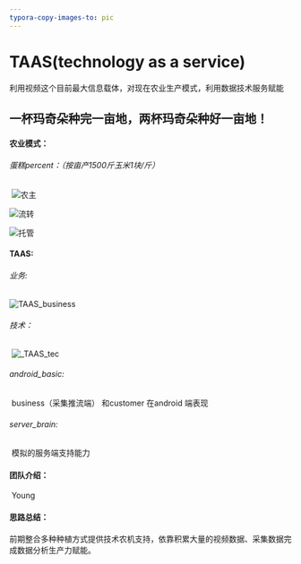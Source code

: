```yaml
---
typora-copy-images-to: pic
---
```


# TAAS(technology as a service)

利用视频这个目前最大信息载体，对现在农业生产模式，利用数据技术服务赋能

## 一杯玛奇朵种完一亩地，两杯玛奇朵种好一亩地！



#### 农业模式：

###### 			蛋糕percent：（按亩产1500斤玉米1块/斤）

​			![农主](H:\exampleproject\aaaa_big_program\agora_challenge\RTE-Innovation-Challenge-2020\SDKChallengeProject\TAAS\pic\农主.png)

![流转](H:\exampleproject\aaaa_big_program\agora_challenge\RTE-Innovation-Challenge-2020\SDKChallengeProject\TAAS\pic\流转.png)

![托管](H:\exampleproject\aaaa_big_program\agora_challenge\RTE-Innovation-Challenge-2020\SDKChallengeProject\TAAS\pic\托管.png)



#### TAAS:

###### 	业务:

![TAAS_business](H:\exampleproject\aaaa_big_program\agora_challenge\RTE-Innovation-Challenge-2020\SDKChallengeProject\TAAS\pic\TAAS_business.png)

###### 	技术：

​			![_TAAS_tec](H:\exampleproject\aaaa_big_program\agora_challenge\RTE-Innovation-Challenge-2020\SDKChallengeProject\TAAS\pic\_TAAS_tec.png)

###### android_basic:

​				business（采集推流端） 和customer 在android 端表现

###### server_brain:

​				模拟的服务端支持能力

#### 团队介绍：

​		Young

#### 思路总结：

​		前期整合多种种植方式提供技术农机支持，依靠积累大量的视频数据、采集数据完成数据分析生产力赋能。